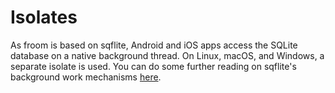 # Isolates

As froom is based on sqflite, Android and iOS apps access the SQLite database on a native background thread.
On Linux, macOS, and Windows, a separate isolate is used.
You can do some further reading on sqflite's background work mechanisms [here](https://github.com/tekartik/sqflite/blob/master/sqflite/doc/usage_recommendations.md).
